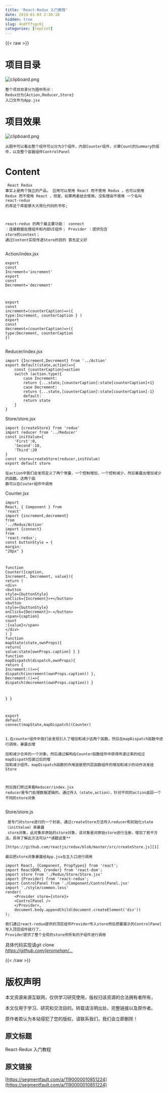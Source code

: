 ```yaml
---
title: 'React-Redux 入门教程' 
date: 2019-01-03 2:30:10
hidden: true
slug: 4ndfffsgc6j
categories: [reprint]
---
```


{{< raw >}}

                    
<h1 id="articleHeader0"><strong>项目目录</strong></h1>
<p><span class="img-wrap"><img data-src="/img/bVTGs8?w=214&amp;h=571" src="https://static.alili.tech/img/bVTGs8?w=214&amp;h=571" alt="clipboard.png" title="clipboard.png" style="cursor: pointer; display: inline;"></span></p>
<div class="widget-codetool" style="display:none;">
      <div class="widget-codetool--inner">
      <span class="selectCode code-tool" data-toggle="tooltip" data-placement="top" title="" data-original-title="全选"></span>
      <span type="button" class="copyCode code-tool" data-toggle="tooltip" data-placement="top" data-clipboard-text="整个项目目录分为图中所示：
Redux分为{Action,Reducer,Store}
入口文件为App.jsx" title="" data-original-title="复制"></span>
      <span type="button" class="saveToNote code-tool" data-toggle="tooltip" data-placement="top" title="" data-original-title="放进笔记"></span>
      </div>
      </div><pre class="hljs dust"><code><span class="xml">整个项目目录分为图中所示：
Redux分为</span><span class="hljs-template-variable">{Action,Reducer,Store}</span><span class="xml">
入口文件为App.jsx</span></code></pre>
<h1 id="articleHeader1"><strong>项目效果</strong></h1>
<p><span class="img-wrap"><img data-src="/img/bVTGwz?w=413&amp;h=253" src="https://static.alili.tech/img/bVTGwz?w=413&amp;h=253" alt="clipboard.png" title="clipboard.png" style="cursor: pointer; display: inline;"></span></p>
<div class="widget-codetool" style="display:none;">
      <div class="widget-codetool--inner">
      <span class="selectCode code-tool" data-toggle="tooltip" data-placement="top" title="" data-original-title="全选"></span>
      <span type="button" class="copyCode code-tool" data-toggle="tooltip" data-placement="top" data-clipboard-text="从图中可以看出整个组件可以分为3个组件，内部Counter组件，计算Count的Summary的组件，以及整个容器组件ControlPanel
" title="" data-original-title="复制"></span>
      <span type="button" class="saveToNote code-tool" data-toggle="tooltip" data-placement="top" title="" data-original-title="放进笔记"></span>
      </div>
      </div><pre class="hljs excel"><code>从图中可以看出整个组件可以分为<span class="hljs-number">3</span>个组件，内部Counter组件，计算<span class="hljs-built_in">Count</span>的Summary的组件，以及整个容器组件ControlPanel
</code></pre>
<h1 id="articleHeader2">Content</h1>
<div class="widget-codetool" style="display:none;">
      <div class="widget-codetool--inner">
      <span class="selectCode code-tool" data-toggle="tooltip" data-placement="top" title="" data-original-title="全选"></span>
      <span type="button" class="copyCode code-tool" data-toggle="tooltip" data-placement="top" data-clipboard-text="
React Redux 事实上是两个独立的产品， 应用可以使用 React 而不使用
Redux ，也可以使用 Redux 而不使用 React ，但是，如果两者结合使用，没有理由不使用
一个名叫 react-redux 的库这个库能够大大简化代码的书写;

react-redux 的两个最主要功能：
connect ：连接数据处理组件和内部UI组件；
Provider ：提供包含 store的context；
通过Content实现传递Store的目的
首先定义好
" title="" data-original-title="复制"></span>
      <span type="button" class="saveToNote code-tool" data-toggle="tooltip" data-placement="top" title="" data-original-title="放进笔记"></span>
      </div>
      </div><pre class="hljs mipsasm"><code>
React Redux 事实上是两个独立的产品， 应用可以使用 React 而不使用
Redux ，也可以使用 Redux 而不使用 React ，但是，如果两者结合使用，没有理由不使用
一个名叫 react-redux 的库这个库能够大大简化代码的书写<span class="hljs-comment">;</span>

react-redux 的两个最主要功能：
connect ：连接数据处理组件和内部UI组件；
Provider ：提供包含 store的<span class="hljs-built_in">context</span>；
通过Content实现传递Store的目的
首先定义好
</code></pre>
<p>Action/index.jsx</p>
<div class="widget-codetool" style="display:none;">
      <div class="widget-codetool--inner">
      <span class="selectCode code-tool" data-toggle="tooltip" data-placement="top" title="" data-original-title="全选"></span>
      <span type="button" class="copyCode code-tool" data-toggle="tooltip" data-placement="top" data-clipboard-text="export const Increment='increment'
export const Decrement='decrement'

export const increment=(counterCaption)=>({
    type:Increment,
    counterCaption
  }
)
export const decrement=(counterCaption)=>({
    type:Decrement,
    counterCaption
})" title="" data-original-title="复制"></span>
      <span type="button" class="saveToNote code-tool" data-toggle="tooltip" data-placement="top" title="" data-original-title="放进笔记"></span>
      </div>
      </div><pre class="hljs typescript"><code><span class="hljs-keyword">export</span> <span class="hljs-keyword">const</span> Increment=<span class="hljs-string">'increment'</span>
<span class="hljs-keyword">export</span> <span class="hljs-keyword">const</span> Decrement=<span class="hljs-string">'decrement'</span>

<span class="hljs-keyword">export</span> <span class="hljs-keyword">const</span> increment=<span class="hljs-function">(<span class="hljs-params">counterCaption</span>)=&gt;</span>({
    <span class="hljs-keyword">type</span>:Increment,
    counterCaption
  }
)
<span class="hljs-keyword">export</span> <span class="hljs-keyword">const</span> decrement=<span class="hljs-function">(<span class="hljs-params">counterCaption</span>)=&gt;</span>({
    <span class="hljs-keyword">type</span>:Decrement,
    counterCaption
})</code></pre>
<p>Reducer/index.jsx</p>
<div class="widget-codetool" style="display:none;">
      <div class="widget-codetool--inner">
      <span class="selectCode code-tool" data-toggle="tooltip" data-placement="top" title="" data-original-title="全选"></span>
      <span type="button" class="copyCode code-tool" data-toggle="tooltip" data-placement="top" data-clipboard-text="import {Increment,Decrement} from '../Action'
export default(state,action)=>{
    const {counterCaption}=action
    switch (action.type){
        case Increment:
        return {...state,[counterCaption]:state[counterCaption]+1}
        case Decrement:
        return {...state,[counterCaption]:state[counterCaption]-1}
        default:
        return state
    }
}" title="" data-original-title="复制"></span>
      <span type="button" class="saveToNote code-tool" data-toggle="tooltip" data-placement="top" title="" data-original-title="放进笔记"></span>
      </div>
      </div><pre class="hljs pf"><code>import {Increment,Decrement} <span class="hljs-keyword">from</span> '../Action'
export <span class="hljs-keyword">default</span>(<span class="hljs-keyword">state</span>,action)=&gt;{
    const {counterCaption}=action
    switch (action.type){
        case Increment:
        return {...<span class="hljs-keyword">state</span>,[counterCaption]:<span class="hljs-keyword">state</span>[counterCaption]+<span class="hljs-number">1</span>}
        case Decrement:
        return {...<span class="hljs-keyword">state</span>,[counterCaption]:<span class="hljs-keyword">state</span>[counterCaption]-<span class="hljs-number">1</span>}
        <span class="hljs-keyword">default</span>:
        return <span class="hljs-keyword">state</span>
    }
}</code></pre>
<p>Store/store.jsx</p>
<div class="widget-codetool" style="display:none;">
      <div class="widget-codetool--inner">
      <span class="selectCode code-tool" data-toggle="tooltip" data-placement="top" title="" data-original-title="全选"></span>
      <span type="button" class="copyCode code-tool" data-toggle="tooltip" data-placement="top" data-clipboard-text="import {createStore} from 'redux'
import reducer from '../Reducer' 
const initValue={
    'First':0,
    'Second':10,
    'Third':20
}
const store=createStore(reducer,initValue)
export default store" title="" data-original-title="复制"></span>
      <span type="button" class="saveToNote code-tool" data-toggle="tooltip" data-placement="top" title="" data-original-title="放进笔记"></span>
      </div>
      </div><pre class="hljs javascript"><code><span class="hljs-keyword">import</span> {createStore} <span class="hljs-keyword">from</span> <span class="hljs-string">'redux'</span>
<span class="hljs-keyword">import</span> reducer <span class="hljs-keyword">from</span> <span class="hljs-string">'../Reducer'</span> 
<span class="hljs-keyword">const</span> initValue={
    <span class="hljs-string">'First'</span>:<span class="hljs-number">0</span>,
    <span class="hljs-string">'Second'</span>:<span class="hljs-number">10</span>,
    <span class="hljs-string">'Third'</span>:<span class="hljs-number">20</span>
}
<span class="hljs-keyword">const</span> store=createStore(reducer,initValue)
<span class="hljs-keyword">export</span> <span class="hljs-keyword">default</span> store</code></pre>
<div class="widget-codetool" style="display:none;">
      <div class="widget-codetool--inner">
      <span class="selectCode code-tool" data-toggle="tooltip" data-placement="top" title="" data-original-title="全选"></span>
      <span type="button" class="copyCode code-tool" data-toggle="tooltip" data-placement="top" data-clipboard-text="在action中我们会发现定义了两个常量，一个控制增加，一个控制减少，然后暴露出增加减少的函数。这两个函
数可以在Couter组件中调用
" title="" data-original-title="复制"></span>
      <span type="button" class="saveToNote code-tool" data-toggle="tooltip" data-placement="top" title="" data-original-title="放进笔记"></span>
      </div>
      </div><pre class="hljs fortran"><code>在<span class="hljs-keyword">action</span>中我们会发现定义了两个常量，一个控制增加，一个控制减少，然后暴露出增加减少的函数。这两个函
数可以在Couter组件中调用
</code></pre>
<p>Counter.jsx</p>
<div class="widget-codetool" style="display:none;">
      <div class="widget-codetool--inner">
      <span class="selectCode code-tool" data-toggle="tooltip" data-placement="top" title="" data-original-title="全选"></span>
      <span type="button" class="copyCode code-tool" data-toggle="tooltip" data-placement="top" data-clipboard-text="import React, { Component } from 'react'
import {increment,decrement} from '../Redux/Action'
import {connect} from 'react-redux';
const buttonStyle = {
margin: &quot;20px&quot;
}

function Counter({caption, Increment, Decrement, value}){
return (
        <div>
            <button style={buttonStyle} onClick={Increment}>+</button>
            <button style={buttonStyle} onClick={Decrement}>-</button>
            <span>{caption} count :{value}</span>
        </div>
    )
}
function mapState(state,ownProps){
return{
    value:state[ownProps.caption]
}
}
function mapDispatch(dispatch,ownProps){
return {
    Increment:()=>{
        dispatch(increment(ownProps.caption))
    },
    Decrement:()=>{
        dispatch(decrement(ownProps.caption))
    }

}
}

export default connect(mapState,mapDispatch)(Counter)" title="" data-original-title="复制"></span>
      <span type="button" class="saveToNote code-tool" data-toggle="tooltip" data-placement="top" title="" data-original-title="放进笔记"></span>
      </div>
      </div><pre class="hljs javascript"><code><span class="hljs-keyword">import</span> React, { Component } <span class="hljs-keyword">from</span> <span class="hljs-string">'react'</span>
<span class="hljs-keyword">import</span> {increment,decrement} <span class="hljs-keyword">from</span> <span class="hljs-string">'../Redux/Action'</span>
<span class="hljs-keyword">import</span> {connect} <span class="hljs-keyword">from</span> <span class="hljs-string">'react-redux'</span>;
<span class="hljs-keyword">const</span> buttonStyle = {
<span class="hljs-attr">margin</span>: <span class="hljs-string">"20px"</span>
}

<span class="hljs-function"><span class="hljs-keyword">function</span> <span class="hljs-title">Counter</span>(<span class="hljs-params">{caption, Increment, Decrement, value}</span>)</span>{
<span class="hljs-keyword">return</span> (
        <span class="xml"><span class="hljs-tag">&lt;<span class="hljs-name">div</span>&gt;</span>
            <span class="hljs-tag">&lt;<span class="hljs-name">button</span> <span class="hljs-attr">style</span>=<span class="hljs-string">{buttonStyle}</span> <span class="hljs-attr">onClick</span>=<span class="hljs-string">{Increment}</span>&gt;</span>+<span class="hljs-tag">&lt;/<span class="hljs-name">button</span>&gt;</span>
            <span class="hljs-tag">&lt;<span class="hljs-name">button</span> <span class="hljs-attr">style</span>=<span class="hljs-string">{buttonStyle}</span> <span class="hljs-attr">onClick</span>=<span class="hljs-string">{Decrement}</span>&gt;</span>-<span class="hljs-tag">&lt;/<span class="hljs-name">button</span>&gt;</span>
            <span class="hljs-tag">&lt;<span class="hljs-name">span</span>&gt;</span>{caption} count :{value}<span class="hljs-tag">&lt;/<span class="hljs-name">span</span>&gt;</span>
        <span class="hljs-tag">&lt;/<span class="hljs-name">div</span>&gt;</span></span>
    )
}
<span class="hljs-function"><span class="hljs-keyword">function</span> <span class="hljs-title">mapState</span>(<span class="hljs-params">state,ownProps</span>)</span>{
<span class="hljs-keyword">return</span>{
    <span class="hljs-attr">value</span>:state[ownProps.caption]
}
}
<span class="hljs-function"><span class="hljs-keyword">function</span> <span class="hljs-title">mapDispatch</span>(<span class="hljs-params">dispatch,ownProps</span>)</span>{
<span class="hljs-keyword">return</span> {
    <span class="hljs-attr">Increment</span>:<span class="hljs-function"><span class="hljs-params">()</span>=&gt;</span>{
        dispatch(increment(ownProps.caption))
    },
    <span class="hljs-attr">Decrement</span>:<span class="hljs-function"><span class="hljs-params">()</span>=&gt;</span>{
        dispatch(decrement(ownProps.caption))
    }

}
}

<span class="hljs-keyword">export</span> <span class="hljs-keyword">default</span> connect(mapState,mapDispatch)(Counter)</code></pre>
<div class="widget-codetool" style="display:none;">
      <div class="widget-codetool--inner">
      <span class="selectCode code-tool" data-toggle="tooltip" data-placement="top" title="" data-original-title="全选"></span>
      <span type="button" class="copyCode code-tool" data-toggle="tooltip" data-placement="top" data-clipboard-text="1.在counter组件中我们会发现引入了增加和减少这两个函数，然后在mapDispatch函数中进行调用，暴露出增               
  加和减少合并的一个对象，然后通过解构在Counter函数组件中获得传递过来的经过mapDispath包装过后的增
  加和减少组件。mapDispatch函数的作用就是把内层函数组件的增加和减少的动作派发给Store

然后我们转过来看Reducer/index.jsx
  reducer是专门处理数据逻辑的，通过传入（state,action），针对不同的action返回一个不同的store对象" title="" data-original-title="复制"></span>
      <span type="button" class="saveToNote code-tool" data-toggle="tooltip" data-placement="top" title="" data-original-title="放进笔记"></span>
      </div>
      </div><pre class="hljs pf"><code><span class="hljs-number">1</span>.在counter组件中我们会发现引入了增加和减少这两个函数，然后在mapDispatch函数中进行调用，暴露出增               
  加和减少合并的一个对象，然后通过解构在Counter函数组件中获得传递过来的经过mapDispath包装过后的增
  加和减少组件。mapDispatch函数的作用就是把内层函数组件的增加和减少的动作派发给Store

然后我们转过来看Reducer/index.jsx
  reducer是专门处理数据逻辑的，通过传入（<span class="hljs-keyword">state</span>,action），针对不同的action返回一个不同的store对象</code></pre>
<p>Store/store.js</p>
<div class="widget-codetool" style="display:none;">
      <div class="widget-codetool--inner">
      <span class="selectCode code-tool" data-toggle="tooltip" data-placement="top" title="" data-original-title="全选"></span>
      <span type="button" class="copyCode code-tool" data-toggle="tooltip" data-placement="top" data-clipboard-text=" 是专门对store进行的一个封装，通过createStore方法传入reducer和初始化state（initValue）来暴露        
 store对象，此对象非原始的store对象，该对象是对原始store进行注册，增加了若干方法。具体了解此方法可以**请戳这里**" title="" data-original-title="复制"></span>
      <span type="button" class="saveToNote code-tool" data-toggle="tooltip" data-placement="top" title="" data-original-title="放进笔记"></span>
      </div>
      </div><pre class="hljs pf"><code> 是专门对store进行的一个封装，通过createStore方法传入reducer和初始化<span class="hljs-keyword">state</span>（initValue）来暴露        
 store对象，此对象非原始的store对象，该对象是对原始store进行注册，增加了若干方法。具体了解此方法可以**请戳这里**</code></pre>
<div class="widget-codetool" style="display:none;">
      <div class="widget-codetool--inner">
      <span class="selectCode code-tool" data-toggle="tooltip" data-placement="top" title="" data-original-title="全选"></span>
      <span type="button" class="copyCode code-tool" data-toggle="tooltip" data-placement="top" data-clipboard-text="[https://github.com/reactjs/redux/blob/master/src/createStore.js][1]" title="" data-original-title="复制"></span>
      <span type="button" class="saveToNote code-tool" data-toggle="tooltip" data-placement="top" title="" data-original-title="放进笔记"></span>
      </div>
      </div><pre class="hljs markdown"><code style="word-break: break-word; white-space: initial;">[<span class="hljs-string">https://github.com/reactjs/redux/blob/master/src/createStore.js</span>][<span class="hljs-symbol">1</span>]</code></pre>
<div class="widget-codetool" style="display:none;">
      <div class="widget-codetool--inner">
      <span class="selectCode code-tool" data-toggle="tooltip" data-placement="top" title="" data-original-title="全选"></span>
      <span type="button" class="copyCode code-tool" data-toggle="tooltip" data-placement="top" data-clipboard-text="最后把store对象暴露给App.jsx在主入口进行调用
" title="" data-original-title="复制"></span>
      <span type="button" class="saveToNote code-tool" data-toggle="tooltip" data-placement="top" title="" data-original-title="放进笔记"></span>
      </div>
      </div><pre class="hljs css"><code>最后把<span class="hljs-selector-tag">store</span>对象暴露给<span class="hljs-selector-tag">App</span><span class="hljs-selector-class">.jsx</span>在主入口进行调用
</code></pre>
<div class="widget-codetool" style="display:none;">
      <div class="widget-codetool--inner">
      <span class="selectCode code-tool" data-toggle="tooltip" data-placement="top" title="" data-original-title="全选"></span>
      <span type="button" class="copyCode code-tool" data-toggle="tooltip" data-placement="top" data-clipboard-text="import React, {Component, PropTypes} from 'react';
import ReactDOM, {render} from 'react-dom';
import store from './Redux/Store/Store.jsx'
import {Provider} from 'react-redux';
import ControlPanel from './Component/ControlPanel.jsx'
import './style/common.less'
render(
    <Provider store={store}>
    <ControlPanel />
    </Provider>,
    document.body.appendChild(document.createElement('div'))
);" title="" data-original-title="复制"></span>
      <span type="button" class="saveToNote code-tool" data-toggle="tooltip" data-placement="top" title="" data-original-title="放进笔记"></span>
      </div>
      </div><pre class="hljs javascript"><code><span class="hljs-keyword">import</span> React, {Component, PropTypes} <span class="hljs-keyword">from</span> <span class="hljs-string">'react'</span>;
<span class="hljs-keyword">import</span> ReactDOM, {render} <span class="hljs-keyword">from</span> <span class="hljs-string">'react-dom'</span>;
<span class="hljs-keyword">import</span> store <span class="hljs-keyword">from</span> <span class="hljs-string">'./Redux/Store/Store.jsx'</span>
<span class="hljs-keyword">import</span> {Provider} <span class="hljs-keyword">from</span> <span class="hljs-string">'react-redux'</span>;
<span class="hljs-keyword">import</span> ControlPanel <span class="hljs-keyword">from</span> <span class="hljs-string">'./Component/ControlPanel.jsx'</span>
<span class="hljs-keyword">import</span> <span class="hljs-string">'./style/common.less'</span>
render(
    <span class="xml"><span class="hljs-tag">&lt;<span class="hljs-name">Provider</span> <span class="hljs-attr">store</span>=<span class="hljs-string">{store}</span>&gt;</span>
    <span class="hljs-tag">&lt;<span class="hljs-name">ControlPanel</span> /&gt;</span>
    <span class="hljs-tag">&lt;/<span class="hljs-name">Provider</span>&gt;</span></span>,
    <span class="hljs-built_in">document</span>.body.appendChild(<span class="hljs-built_in">document</span>.createElement(<span class="hljs-string">'div'</span>))
);</code></pre>
<div class="widget-codetool" style="display:none;">
      <div class="widget-codetool--inner">
      <span class="selectCode code-tool" data-toggle="tooltip" data-placement="top" title="" data-original-title="全选"></span>
      <span type="button" class="copyCode code-tool" data-toggle="tooltip" data-placement="top" data-clipboard-text="我们通过react-redux提供的顶层组件Provider传入store然后把要展示的ControlPanel写入顶层组件就行了，        
Provider提供了整个全局的store供所有的子组件进行调用" title="" data-original-title="复制"></span>
      <span type="button" class="saveToNote code-tool" data-toggle="tooltip" data-placement="top" title="" data-original-title="放进笔记"></span>
      </div>
      </div><pre class="hljs llvm"><code>我们通过react-redux提供的顶层组件Provider传入<span class="hljs-keyword">store</span>然后把要展示的ControlPanel写入顶层组件就行了，        
Provider提供了整个全局的<span class="hljs-keyword">store</span>供所有的子组件进行调用</code></pre>
<p>具体代码实现请git clone <br><em><a href="https://github.com/jeromehan/react-redux-test.git" rel="nofollow noreferrer" target="_blank"></a><a href="https://github.com/jeromehan/react-redux-test.git" rel="nofollow noreferrer" target="_blank">https://github.com/jeromehan/...</a></em></p>

                
{{< /raw >}}

# 版权声明
本文资源来源互联网，仅供学习研究使用，版权归该资源的合法拥有者所有，

本文仅用于学习、研究和交流目的。转载请注明出处、完整链接以及原作者。

原作者若认为本站侵犯了您的版权，请联系我们，我们会立即删除！

## 原文标题
React-Redux 入门教程

## 原文链接
[https://segmentfault.com/a/1190000010851224](https://segmentfault.com/a/1190000010851224)

